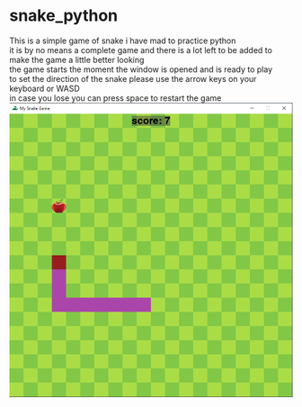 # snake_python
This is a simple game of snake i have mad to practice python
<br />it is by no means a complete game and there is a lot left to be added to make the game a little better looking
<br />the game starts the moment the window is opened and is ready to play
<br />to set the direction of the snake please use the arrow keys on your keyboard or WASD
<br />in case you lose you can press space to restart the game
![image](https://github.com/EitanGerman/snake_python/blob/master/graphic/Screenshot_208.png?raw=true)
